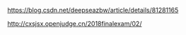 https://blog.csdn.net/deepseazbw/article/details/81281165

http://cxsjsx.openjudge.cn/2018finalexam/02/

